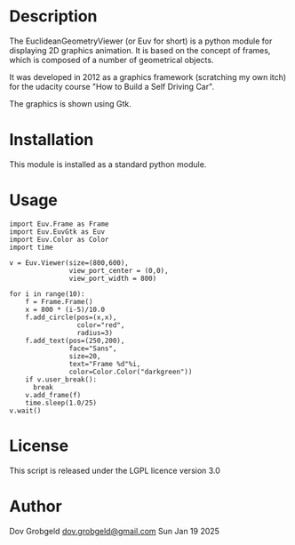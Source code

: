 # Description

The EuclideanGeometryViewer (or Euv for short) is a python module for displaying 2D graphics animation. It is based on the concept of frames, which is composed of a number of geometrical objects.

It was developed in 2012 as a graphics framework (scratching my own itch) for the udacity course "How to Build a Self Driving Car".

The graphics is shown using Gtk.

# Installation

This module is installed as a standard python module.

# Usage

    import Euv.Frame as Frame
    import Euv.EuvGtk as Euv
    import Euv.Color as Color
    import time
    
    v = Euv.Viewer(size=(800,600),
                   view_port_center = (0,0),
                   view_port_width = 800)
    
    for i in range(10):
        f = Frame.Frame()
        x = 800 * (i-5)/10.0
        f.add_circle(pos=(x,x),
                     color="red",
                     radius=3)
        f.add_text(pos=(250,200),
                   face="Sans",
                   size=20,
                   text="Frame %d"%i,
                   color=Color.Color("darkgreen"))
        if v.user_break():
          break
        v.add_frame(f)
        time.sleep(1.0/25)
    v.wait()

# License

This script is released under the LGPL licence version 3.0

# Author

Dov Grobgeld <dov.grobgeld@gmail.com>
Sun Jan 19 2025
